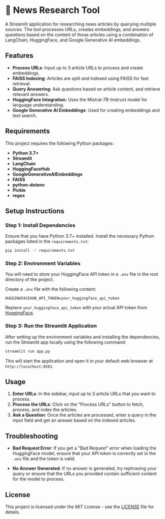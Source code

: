 
# 📰 News Research Tool

A Streamlit application for researching news articles by querying multiple sources. The tool processes URLs, creates embeddings, and answers questions based on the content of those articles using a combination of LangChain, HuggingFace, and Google Generative AI embeddings.

## Features

- **Process URLs**: Input up to 3 article URLs to process and create embeddings.
- **FAISS Indexing**: Articles are split and indexed using FAISS for fast retrieval.
- **Query Answering**: Ask questions based on article content, and retrieve relevant answers.
- **HuggingFace Integration**: Uses the Mistral-7B-Instruct model for language understanding.
- **Google Generative AI Embeddings**: Used for creating embeddings and text search.

## Requirements

This project requires the following Python packages:

- **Python 3.7+**
- **Streamlit**
- **LangChain**
- **HuggingFaceHub**
- **GoogleGenerativeAIEmbeddings**
- **FAISS**
- **python-dotenv**
- **Pickle**
- **regex**

## Setup Instructions

### Step 1: Install Dependencies

Ensure that you have Python 3.7+ installed. Install the necessary Python packages listed in the `requirements.txt`:

```bash
pip install -r requirements.txt
```

### Step 2: Environment Variables

You will need to store your HuggingFace API token in a `.env` file in the root directory of the project.

Create a `.env` file with the following content:

```env
HUGGINGFACEHUB_API_TOKEN=your_huggingface_api_token
```

Replace `your_huggingface_api_token` with your actual API token from [HuggingFace](https://huggingface.co/).

### Step 3: Run the Streamlit Application

After setting up the environment variables and installing the dependencies, run the Streamlit app locally using the following command:

```bash
streamlit run app.py
```

This will start the application and open it in your default web browser at `http://localhost:8501`.

## Usage

1. **Enter URLs**: In the sidebar, input up to 3 article URLs that you want to process.
2. **Process the URLs**: Click on the "Process URLs" button to fetch, process, and index the articles.
3. **Ask a Question**: Once the articles are processed, enter a query in the input field and get an answer based on the indexed articles.

## Troubleshooting

- **Bad Request Error**: If you get a "Bad Request" error when loading the HuggingFace model, ensure that your API token is correctly set in the `.env` file and the token is valid.
  
- **No Answer Generated**: If no answer is generated, try rephrasing your query or ensure that the URLs you provided contain sufficient content for the model to process.

## License

This project is licensed under the MIT License - see the [LICENSE](LICENSE) file for details.
